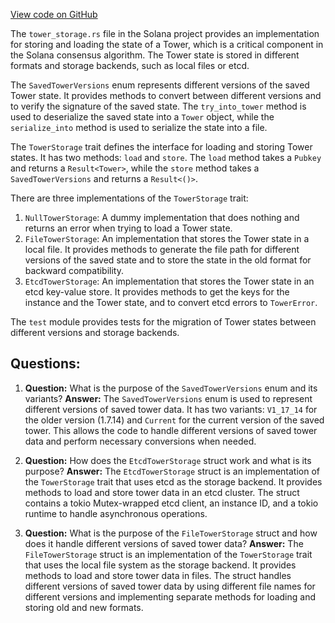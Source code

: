 [View code on GitHub](https://github.com/solana-labs/solana/blob/master/core/src/tower_storage.rs)

The `tower_storage.rs` file in the Solana project provides an implementation for storing and loading the state of a Tower, which is a critical component in the Solana consensus algorithm. The Tower state is stored in different formats and storage backends, such as local files or etcd.

The `SavedTowerVersions` enum represents different versions of the saved Tower state. It provides methods to convert between different versions and to verify the signature of the saved state. The `try_into_tower` method is used to deserialize the saved state into a `Tower` object, while the `serialize_into` method is used to serialize the state into a file.

The `TowerStorage` trait defines the interface for loading and storing Tower states. It has two methods: `load` and `store`. The `load` method takes a `Pubkey` and returns a `Result<Tower>`, while the `store` method takes a `SavedTowerVersions` and returns a `Result<()>`.

There are three implementations of the `TowerStorage` trait:

1. `NullTowerStorage`: A dummy implementation that does nothing and returns an error when trying to load a Tower state.
2. `FileTowerStorage`: An implementation that stores the Tower state in a local file. It provides methods to generate the file path for different versions of the saved state and to store the state in the old format for backward compatibility.
3. `EtcdTowerStorage`: An implementation that stores the Tower state in an etcd key-value store. It provides methods to get the keys for the instance and the Tower state, and to convert etcd errors to `TowerError`.

The `test` module provides tests for the migration of Tower states between different versions and storage backends.
## Questions: 
 1. **Question:** What is the purpose of the `SavedTowerVersions` enum and its variants?
   **Answer:** The `SavedTowerVersions` enum is used to represent different versions of saved tower data. It has two variants: `V1_17_14` for the older version (1.7.14) and `Current` for the current version of the saved tower. This allows the code to handle different versions of saved tower data and perform necessary conversions when needed.

2. **Question:** How does the `EtcdTowerStorage` struct work and what is its purpose?
   **Answer:** The `EtcdTowerStorage` struct is an implementation of the `TowerStorage` trait that uses etcd as the storage backend. It provides methods to load and store tower data in an etcd cluster. The struct contains a tokio Mutex-wrapped etcd client, an instance ID, and a tokio runtime to handle asynchronous operations.

3. **Question:** What is the purpose of the `FileTowerStorage` struct and how does it handle different versions of saved tower data?
   **Answer:** The `FileTowerStorage` struct is an implementation of the `TowerStorage` trait that uses the local file system as the storage backend. It provides methods to load and store tower data in files. The struct handles different versions of saved tower data by using different file names for different versions and implementing separate methods for loading and storing old and new formats.